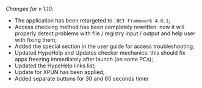_Changes for v 1.10_:
- The application has been retargeted to `.NET Framework 4.8.1`;
- Access checking method has been completely rewritten: now it will properly detect problems with file / registry input / output and help user with fixing them;
- Added the special section in the user guide for access troubleshooting;
- Updated HypeHelp and Updates checker mechanics: this should fix apps freezing immediately after launch (on some PCs);
- Updated the HypeHelp links list;
- Update for XPUN has been applied;
- Added separate buttons for 30 and 60 seconds timer
